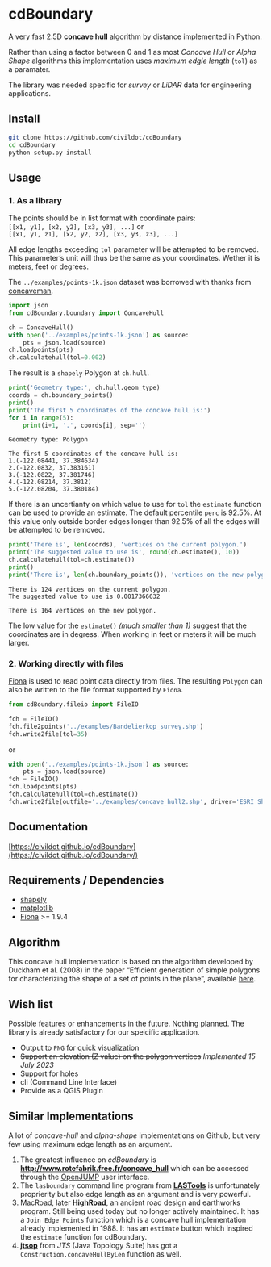 # cdBoundary

<!-- WARNING: THIS FILE WAS AUTOGENERATED! DO NOT EDIT! -->

A very fast 2.5D **concave hull** algorithm by distance implemented in
Python.

Rather than using a factor between 0 and 1 as most *Concave Hull* or
*Alpha Shape* algorithms this implementation uses *maximum edgle length*
(`tol`) as a paramater.

The library was needed specific for *survey* or *LiDAR* data for
engineering applications.

## Install

``` sh
git clone https://github.com/civildot/cdBoundary
cd cdBoundary
python setup.py install
```

## Usage

### 1. As a library

The points should be in list format with coordinate pairs:  
`[[x1, y1], [x2, y2], [x3, y3], ...]` or  
`[[x1, y1, z1], [x2, y2, z2], [x3, y3, z3], ...]`

All edge lengths exceeding `tol` parameter will be attempted to be
removed. This parameter’s unit will thus be the same as your
coordinates. Wether it is meters, feet or degrees.

The `../examples/points-1k.json` dataset was borrowed with thanks from
[concaveman](https://github.com/mapbox/concaveman).

``` python
import json
from cdBoundary.boundary import ConcaveHull

ch = ConcaveHull()
with open('../examples/points-1k.json') as source:
    pts = json.load(source)
ch.loadpoints(pts)
ch.calculatehull(tol=0.002)
```

The result is a `shapely` Polygon at `ch.hull`.

``` python
print('Geometry type:', ch.hull.geom_type)
coords = ch.boundary_points()
print()
print('The first 5 coordinates of the concave hull is:')
for i in range(5):
    print(i+1, '.', coords[i], sep='')
```

    Geometry type: Polygon

    The first 5 coordinates of the concave hull is:
    1.(-122.08441, 37.384634)
    2.(-122.0832, 37.383161)
    3.(-122.0822, 37.381746)
    4.(-122.08214, 37.3812)
    5.(-122.08204, 37.380184)

If there is an uncertianty on which value to use for `tol` the
`estimate` function can be used to provide an estimate. The default
percentile `perc` is 92.5%. At this value only outside border edges
longer than 92.5% of all the edges will be attempted to be removed.

``` python
print('There is', len(coords), 'vertices on the current polygon.')
print('The suggested value to use is', round(ch.estimate(), 10))
ch.calculatehull(tol=ch.estimate())
print()
print('There is', len(ch.boundary_points()), 'vertices on the new polygon.')
```

    There is 124 vertices on the current polygon.
    The suggested value to use is 0.0017366632

    There is 164 vertices on the new polygon.

The low value for the `estimate()` *(much smaller than 1)* suggest that
the coordinates are in degress. When working in feet or meters it will
be much larger.

### 2. Working directly with files

[Fiona](https://github.com/Toblerity/Fiona) is used to read point data
directly from files. The resulting `Polygon` can also be written to the
file format supported by `Fiona`.

``` python
from cdBoundary.fileio import FileIO

fch = FileIO()
fch.file2points('../examples/Bandelierkop_survey.shp')
fch.write2file(tol=35)
```

or

``` python
with open('../examples/points-1k.json') as source:
    pts = json.load(source)
fch = FileIO()
fch.loadpoints(pts)
fch.calculatehull(tol=ch.estimate())
fch.write2file(outfile='../examples/concave_hull2.shp', driver='ESRI Shapefile')
```

## Documentation

[https://civildot.github.io/cdBoundary](https://civildot.github.io/cdBoundary/)

## Requirements / Dependencies

- [shapely](https://github.com/shapely/shapely)
- [matplotlib](https://github.com/matplotlib/matplotlib)
- [Fiona](https://github.com/Toblerity/Fiona) \>= 1.9.4

## Algorithm

This concave hull implementation is based on the algorithm developed by
Duckham et al. (2008) in the paper “Efficient generation of simple
polygons for characterizing the shape of a set of points in the plane”,
available [here](http://www.geosensor.net/papers/duckham08.PR.pdf).

## Wish list

Possible features or enhancements in the future. Nothing planned. The
library is already satisfactory for our speicific application.

- Output to `PNG` for quick visualization
- ~~Support an elevation (Z value) on the polygon vertices~~
  *Implemented 15 July 2023*
- Support for holes
- cli (Command Line Interface)
- Provide as a QGIS Plugin

## Similar Implementations

A lot of *concave-hull* and *alpha-shape* implementations on Github, but
very few using maximum edge length as an argument.

1.  The greatest influence on *cdBoundary* is
    **<http://www.rotefabrik.free.fr/concave_hull>** which can be
    accessed through the [OpenJUMP](http://www.openjump.org/) user
    interface.
2.  The `lasboundary` command line program from
    **[LASTools](https://lastools.github.io/)** is unfortunately
    proprierity but also edge length as an argument and is very
    powerful.
3.  MacRoad, later
    **[HighRoad](http://www.interstudio.net/highroade.html)**, an
    ancient road design and earthworks program. Still being used today
    but no longer actively maintained. It has a `Join Edge Points`
    function which is a concave hull implementation already implemented
    in 1988. It has an `estimate` button which inspired the `estimate`
    function for cdBoundary.
4.  **[jtsop](https://github.com/locationtech/jts/blob/master/doc/JTSOp.md)**
    from *JTS* (Java Topology Suite) has got a
    `Construction.concaveHullByLen` function as well.
